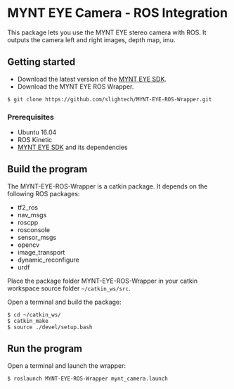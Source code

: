 
[MYNT EYE SDK]: https://github.com/slightech/MYNT-EYE-SDK.git

# MYNT EYE Camera - ROS Integration

This package lets you use the MYNT EYE stereo camera with ROS. It outputs the camera left and right images, depth map, imu.

## Getting started

* Download the latest version of the [MYNT EYE SDK][].
* Download the MYNT EYE ROS Wrapper.

```
$ git clone https://github.com/slightech/MYNT-EYE-ROS-Wrapper.git
```

### Prerequisites

* Ubuntu 16.04
* ROS Kinetic
* [MYNT EYE SDK][] and its dependencies

## Build the program

The MYNT-EYE-ROS-Wrapper is a catkin package. It depends on the following ROS packages:

* tf2_ros
* nav_msgs
* roscpp
* rosconsole
* sensor_msgs
* opencv
* image_transport
* dynamic_reconfigure
* urdf

Place the package folder MYNT-EYE-ROS-Wrapper in your catkin workspace source folder `~/catkin_ws/src`.

Open a terminal and build the package:

```
$ cd ~/catkin_ws/
$ catkin_make
$ source ./devel/setup.bash
```

## Run the program

Open a terminal and launch the wrapper:

```
$ roslaunch MYNT-EYE-ROS-Wrapper mynt_camera.launch
```

